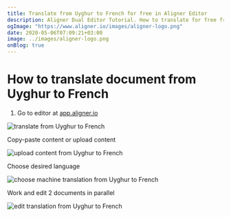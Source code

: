 ```yaml
---
title: Translate from Uyghur to French for free in Aligner Editor
description: Aligner Dual Editor Tutorial. How to translate for free from Uyghur to French. Aligner is multilingual document management platform. 
ogImage: "https://www.aligner.io/images/aligner-logo.png"
date: 2020-05-06T07:09:21+03:00
image: ../images/aligner-logo.png
onBlog: true
---
```


# How to translate document from Uyghur to French

1. Go to editor at [app.aligner.io](https://app.aligner.io "Aligner App web page")

![translate from Uyghur to French](../aligner-blank-editor.png "translate from Uyghur to French")

Copy-paste content or upload content

![upload content from Uyghur to French](../aligner-uploaded-document.png "upload content from Uyghur to French")

Choose desired language

![choose machine translation from Uyghur to French](../aligner-language-dropdown.png "choose machine translation from Uyghur to French")

Work and edit 2 documents in parallel

![edit translation from Uyghur to French](../aligner-double-sitded-editor.png "edit translation from Uyghur to French")

